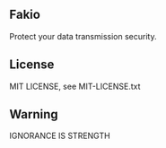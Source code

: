 ## Fakio

Protect your data transmission security.

## License

MIT LICENSE, see MIT-LICENSE.txt

## Warning

IGNORANCE IS STRENGTH
